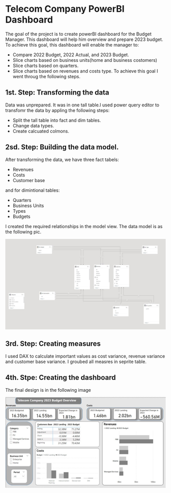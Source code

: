 # Telecom Company PowerBI Dashboard
The goal of the project is to create powerBI dashboard for the Budget Manager. This dashboard will help him overview and prepare 2023 budget. To achieve this goal, this dashboard will enable the manager to:  
- Compare 2022 Budget, 2022 Actual, and 2023 Budget.
- Slice charts based on business units(home and business costomers)
- Slice charts based on quarters.
- Slice charts based on revenues and costs type.
To achieve this goal I went throug the following steps.

## 1st. Step: Transforming the data
Data was unprepared. It was in one tall table.I used power query editor to transfomr the data by appling the following steps:
- Split the tall table into fact and dim tables.
- Change data types.
- Create calcuated colmons.

## 2sd. Step: Building the data model.
After transforming the data, we have three fact tabels:
- Revenues
- Costs
- Customer base

and for dimintional tables:
- Quarters
- Business Units
- Types
- Budgets

I created the required relationships in the model view. The data model is as the following pic.



![alt text](https://github.com/MohamedYahiaTheAnalyst/Telecom-Company-PowerBI/blob/main/Data%20Model.jpg?raw=true)

## 3rd. Step: Creating measures
I used DAX to calculate important values as cost variance, revenue variance and customer base variance.
I groubed all measres in seprite table.

## 4th. Stpe: Creating the dashboard
The final design is in the following image

![alt text](https://github.com/MohamedYahiaTheAnalyst/Telecom-Company-PowerBI/blob/main/Final%20dashboard.jpg?raw=true)




